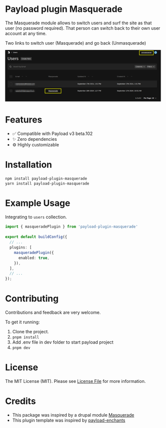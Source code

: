 # Payload plugin Masquerade

The Masquerade module allows to switch users and surf the site as that user (no password required). That person can switch back to their own user account at any time.

Two links to switch user (Masquerade) and go back (Unmasquerade)

![Masquerade](https://raw.githubusercontent.com/manutepowa/payload-plugin-masquerade/main/screenshots/masquerade.png)

# Features

- ✅ Compatible with Payload v3 beta.102
- ✨ Zero dependencies
- ⚙ Highly customizable

# Installation

```
npm install payload-plugin-masquerade
yarn install payload-plugin-masquerade
```

# Example Usage

Integrating to `users` collection.

```ts
import { masqueradePlugin } from 'payload-plugin-masquerade'

export default buildConfig({
  // ...
  plugins: [
    masqueradePlugin({
      enabled: true,
    }),
  ],
  // ...
});
```

# Contributing

Contributions and feedback are very welcome.

To get it running:

1. Clone the project.
2. `pnpm install`
3. Add .env file in dev folder to start payload project
4. `pnpm dev`

# License

The MIT License (MIT). Please see [License File](LICENSE) for more information.

# Credits
- This package was inspired by a drupal module [Masquerade](https://www.drupal.org/project/masquerade)
- This plugin template was inspired by [payload-enchants](https://github.com/r1tsuu/payload-enchants)

